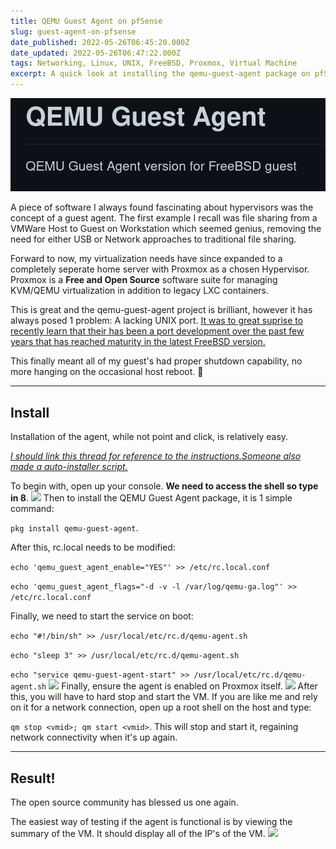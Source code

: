 ```yaml
---
title: QEMU Guest Agent on pfSense
slug: guest-agent-on-pfsense
date_published: 2022-05-26T06:45:20.000Z
date_updated: 2022-05-26T06:47:22.000Z
tags: Networking, Linux, UNIX, FreeBSD, Proxmox, Virtual Machine
excerpt: A quick look at installing the qemu-guest-agent package on pfSense (FreeBSD).
---
```


![](/assets/images/guest-agent-on-pfsense/github.png)

A piece of software I always found fascinating about hypervisors was the concept of a guest agent. The first example I recall was file sharing from a VMWare Host to Guest on Workstation which seemed genius, removing the need for either USB or Network approaches to traditional file sharing.

Forward to now, my virtualization needs have since expanded to a completely seperate home server with Proxmox as a chosen Hypervisor. Proxmox is a **Free and Open Source** software suite for managing KVM/QEMU virtualization in addition to legacy LXC containers.

This is great and the qemu-guest-agent project is brilliant, however it has always posed 1 problem: A lacking UNIX port. [It was to great suprise to recently learn that their has been a port development over the past few years that has reached maturity in the latest FreeBSD version. ](https://github.com/aborche/qemu-guest-agent)

This finally meant all of my guest's had proper shutdown capability, no more hanging on the occasional host reboot. 🥳

---

## Install

Installation of the agent, while not point and click, is relatively easy.

[*I should link this thread for reference to the instructions.*](https://forum.netgate.com/topic/162083/pfsense-vm-on-proxmox-qemu-agent-installation)*[Someone also made a auto-installer script.](https://github.com/Weehooey/pfSense-scripts/blob/main/install-qemu-guest-agent.sh)*

To begin with, open up your console. **We need to access the shell so type in 8**.
![](__GHOST_URL__/content/images/2022/05/Screenshot-from-2022-05-26-07-19-39.png)
Then to install the QEMU Guest Agent package, it is 1 simple command:

`pkg install qemu-guest-agent`. 

After this, rc.local needs to be modified:

`echo 'qemu_guest_agent_enable="YES"' >> /etc/rc.local.conf`

`echo 'qemu_guest_agent_flags="-d -v -l /var/log/qemu-ga.log"' >> /etc/rc.local.conf`

Finally, we need to start the service on boot:

`echo "#!/bin/sh" >> /usr/local/etc/rc.d/qemu-agent.sh`

`echo "sleep 3" >> /usr/local/etc/rc.d/qemu-agent.sh`

`echo "service qemu-guest-agent-start" >> /usr/local/etc/rc.d/qemu-agent.sh`
![](__GHOST_URL__/content/images/2022/05/Screenshot-from-2022-05-26-07-36-00.png)
Finally, ensure the agent is enabled on Proxmox itself.
![](__GHOST_URL__/content/images/2022/05/Screenshot-from-2022-05-26-07-36-55.png)
After this, you will have to hard stop and start the VM. If you are like me and rely on it for a network connection, open up a root shell on the host and type:

`qm stop <vmid>; qm start <vmid>`. This will stop and start it, regaining network connectivity when it's up again. 

---

## Result!

The open source community has blessed us one again. 

The easiest way of testing if the agent is functional is by viewing the summary of the VM. It should display all of the IP's of the VM.
![](__GHOST_URL__/content/images/2022/05/Screenshot-from-2022-05-26-07-39-54.png)
